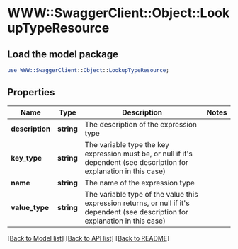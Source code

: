 # WWW::SwaggerClient::Object::LookupTypeResource

## Load the model package
```perl
use WWW::SwaggerClient::Object::LookupTypeResource;
```

## Properties
Name | Type | Description | Notes
------------ | ------------- | ------------- | -------------
**description** | **string** | The description of the expression type | 
**key_type** | **string** | The variable type the key expression must be, or null if it&#39;s dependent (see description for explanation in this case) | 
**name** | **string** | The name of the expression type | 
**value_type** | **string** | The variable type of the value this expression returns, or null if it&#39;s dependent (see description for explanation in this case) | 

[[Back to Model list]](../README.md#documentation-for-models) [[Back to API list]](../README.md#documentation-for-api-endpoints) [[Back to README]](../README.md)


